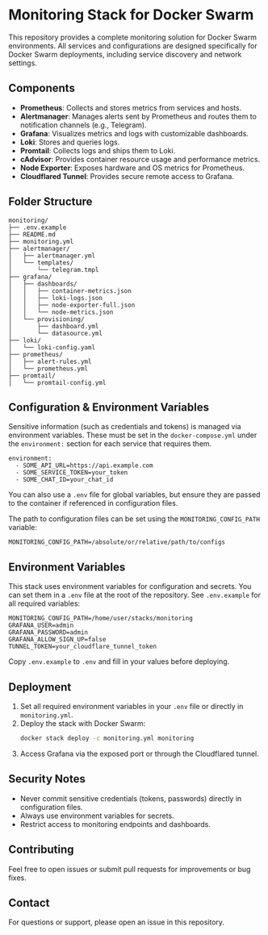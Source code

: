 # Monitoring Stack for Docker Swarm

This repository provides a complete monitoring solution for Docker Swarm environments. All services and configurations are designed specifically for Docker Swarm deployments, including service discovery and network settings.

## Components

- **Prometheus**: Collects and stores metrics from services and hosts.
- **Alertmanager**: Manages alerts sent by Prometheus and routes them to notification channels (e.g., Telegram).
- **Grafana**: Visualizes metrics and logs with customizable dashboards.
- **Loki**: Stores and queries logs.
- **Promtail**: Collects logs and ships them to Loki.
- **cAdvisor**: Provides container resource usage and performance metrics.
- **Node Exporter**: Exposes hardware and OS metrics for Prometheus.
- **Cloudflared Tunnel**: Provides secure remote access to Grafana.

## Folder Structure

```
monitoring/
├── .env.example
├── README.md
├── monitoring.yml
├── alertmanager/
│   ├── alertmanager.yml
│   └── templates/
│       └── telegram.tmpl
├── grafana/
│   ├── dashboards/
│   │   ├── container-metrics.json
│   │   ├── loki-logs.json
│   │   ├── node-exporter-full.json
│   │   └── node-metrics.json
│   └── provisioning/
│       ├── dashboard.yml
│       └── datasource.yml
├── loki/
│   └── loki-config.yaml
├── prometheus/
│   ├── alert-rules.yml
│   └── prometheus.yml
├── promtail/
│   └── promtail-config.yml
```

## Configuration & Environment Variables

Sensitive information (such as credentials and tokens) is managed via environment variables. These must be set in the `docker-compose.yml` under the `environment:` section for each service that requires them.

```
environment:
  - SOME_API_URL=https://api.example.com
  - SOME_SERVICE_TOKEN=your_token
  - SOME_CHAT_ID=your_chat_id
```

You can also use a `.env` file for global variables, but ensure they are passed to the container if referenced in configuration files.

The path to configuration files can be set using the `MONITORING_CONFIG_PATH` variable:
```
MONITORING_CONFIG_PATH=/absolute/or/relative/path/to/configs
```

## Environment Variables

This stack uses environment variables for configuration and secrets. You can set them in a `.env` file at the root of the repository. See `.env.example` for all required variables:

```
MONITORING_CONFIG_PATH=/home/user/stacks/monitoring
GRAFANA_USER=admin
GRAFANA_PASSWORD=admin
GRAFANA_ALLOW_SIGN_UP=false
TUNNEL_TOKEN=your_cloudflare_tunnel_token
```

Copy `.env.example` to `.env` and fill in your values before deploying.

## Deployment

1. Set all required environment variables in your `.env` file or directly in `monitoring.yml`.
2. Deploy the stack with Docker Swarm:
   ```sh
   docker stack deploy -c monitoring.yml monitoring
   ```
3. Access Grafana via the exposed port or through the Cloudflared tunnel.

## Security Notes

- Never commit sensitive credentials (tokens, passwords) directly in configuration files.
- Always use environment variables for secrets.
- Restrict access to monitoring endpoints and dashboards.

## Contributing

Feel free to open issues or submit pull requests for improvements or bug fixes.

## Contact

For questions or support, please open an issue in this repository.
